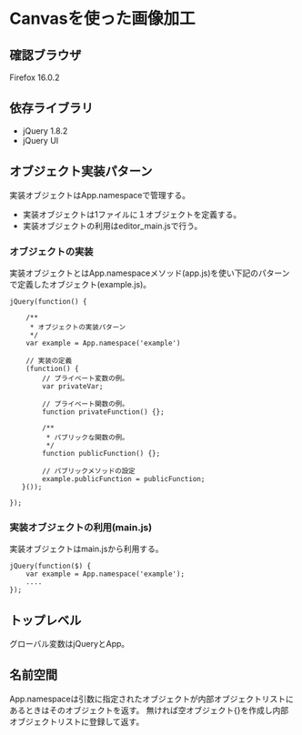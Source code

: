 Canvasを使った画像加工
=====


確認ブラウザ
----------

Firefox 16.0.2


依存ライブラリ
----------

* jQuery 1.8.2
* jQuery UI


オブジェクト実装パターン
----------

実装オブジェクトはApp.namespaceで管理する。

* 実装オブジェクトは1ファイルに１オブジェクトを定義する。
* 実装オブジェクトの利用はeditor_main.jsで行う。

### オブジェクトの実装

実装オブジェクトとはApp.namespaceメソッド(app.js)を使い下記のパターンで定義したオブジェクト(example.js)。

    jQuery(function() {

        /**
         * オブジェクトの実装パターン
         */
        var example = App.namespace('example')

        // 実装の定義
        (function() {
            // プライベート変数の例。
            var privateVar;

            // プライベート関数の例。
            function privateFunction() {};

            /**
             * パブリックな関数の例。
             */
            function publicFunction() {};

            // パブリックメソッドの設定
            example.publicFunction = publicFunction;
       }());

    });


### 実装オブジェクトの利用(main.js)

実装オブジェクトはmain.jsから利用する。

    jQuery(function($) {
        var example = App.namespace('example');
        ....
    });


トップレベル
----------

グローバル変数はjQueryとApp。


名前空間
----------

App.namespaceは引数に指定されたオブジェクトが内部オブジェクトリストにあるときはそのオブジェクトを返す。
無ければ空オブジェクト{}を作成し内部オブジェクトリストに登録して返す。
